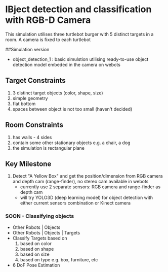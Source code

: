 # IBject detection and classification with RGB-D Camera

This simulation utilises three turtlebot burger with 5 distinct targets in a room. A camera is fixed to each turtlebot

##Simulation version
- object_detection_1  :  basic simulstion utilising ready-to-use object detection model embeded in the camera on webots

## Target Constraints
1. 3 distinct target objects (color, shape, size)
2. simple geometry
3. flat bottom
4. spaces between object is not too small (haven't decided) 

## Room Constraints
1. has walls - 4 sides
2. contain some other stationary objects e.g. a chair, a dog
3. the simulation is rectangular plane

## Key Milestone
1. Detect "A Yellow Box" and get the position/dimension from RGB camera and depth cam (range-finder), no stereo cam available in webots
    - currently use 2 separate sensors: RGB camera and range-finder as depth cam
    - will try YOLO3D (deep learning model) for object detection with either current sensors combination or Kinect camera
  
### SOON - Classifying objects 
  - Other Robots | Objects
  - Other Robots | Objects | Targets
  - Classify Targets based on
    1. based on color
    2. based on shape
    3. based on size
    4. based on type e.g. box, furniture, etc
  - 6 DoF Pose Estimation

